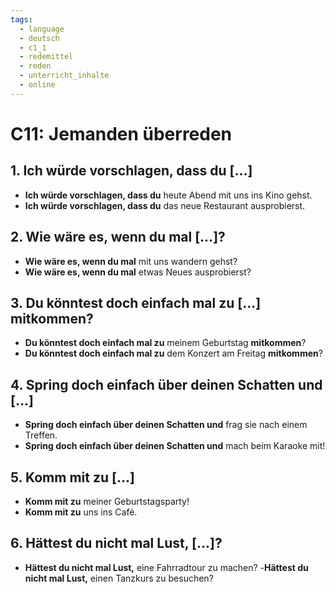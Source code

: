 ```yaml
---
tags:
  - language
  - deutsch
  - c1_1
  - redemittel
  - reden
  - unterricht_inhalte
  - online
---
```


# C11:  Jemanden überreden

## 1. __Ich würde vorschlagen, dass du [...]__

- __Ich würde vorschlagen, dass du__ heute Abend mit uns ins Kino gehst.
- __Ich würde vorschlagen, dass du__ das neue Restaurant ausprobierst.

## 2. __Wie wäre es, wenn du mal [...]?__

- __Wie wäre es, wenn du mal__ mit uns wandern gehst?
- __Wie wäre es, wenn du mal__ etwas Neues ausprobierst?

## 3. __Du könntest doch einfach mal zu [...] mitkommen?__

- __Du könntest doch einfach mal zu__ meinem Geburtstag __mitkommen__?
- __Du könntest doch einfach mal zu__ dem Konzert am Freitag __mitkommen__?

## 4. __Spring doch einfach über deinen Schatten und [...]__

- __Spring doch einfach über deinen Schatten und__ frag sie nach einem Treffen.
- __Spring doch einfach über deinen Schatten und__ mach beim Karaoke mit!

## 5. __Komm mit zu [...]__

- __Komm mit zu__ meiner Geburtstagsparty!
- __Komm mit zu__ uns ins Café.

## 6. __Hättest du nicht mal Lust, [...]?__

- __Hättest du nicht mal Lust,__ eine Fahrradtour zu machen?
-__Hättest du nicht mal Lust,__ einen Tanzkurs zu besuchen?
